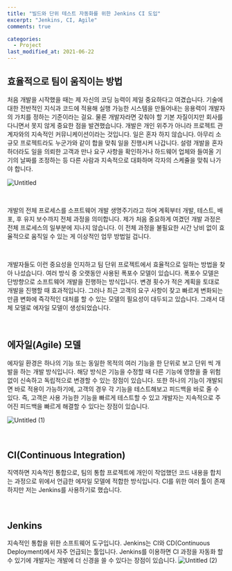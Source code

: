 ```yaml
---
title: "빌드와 단위 테스트 자동화를 위한 Jenkins CI 도입"
excerpt: "Jenkins, CI, Agile"
comments: true

categories:
  - Project
last_modified_at: 2021-06-22
---
```

## 효율적으로 팀이 움직이는 방법
처음 개발을 시작했을 때는 제 자신의 코딩 능력이 제일 중요하다고 여겼습니다. 기술에 대한 전반적인 지식과 코드에 적용해 실행 가능한 시스템을 만들어내는 응용력이 개발자의 가치를 정하는 기준이라는 걸요. 물론 개발자라면 갖춰야 할 기본 자질이지만 회사를 다니면서 못지 않게 중요한 점을 발견했습니다. 개발은 개인 위주가 아니라 프로젝트 관계자와의 지속적인 커뮤니케이션이라는 것입니다. 일은 혼자 하지 않습니다. 아무리 소규모 프로젝트라도 누군가와 같이 합을 맞춰 일을 진행시켜 나갑니다. 설령 개발을 혼자 하더라도 일을 의뢰한 고객과 만나 요구 사항을 확인하거나 하드웨어 업체와 들여올 기기의 날짜를 조정하는 등 다른 사람과 지속적으로 대화하며 각자의 스케쥴을 맞춰 나가야 합니다.

![Untitled](https://user-images.githubusercontent.com/71559880/122907824-795eba00-d38e-11eb-8d10-8235c05f0740.png)

<br>

개발의 전체 프로세스를 소프트웨어 개발 생명주기라고 하며 계획부터 개발, 테스트, 배포, 후 유지 보수까지 전체 과정을 의미합니다. 제가 처음 중요하게 여겼던 개발 과정은 전체 프로세스의 일부분에 지나지 않습니다. 이 전체 과정을 불필요한 시간 낭비 없이 효율적으로 움직일 수 있는 게 이상적인 업무 방법일 겁니다. 

<br>

개발자들도 이런 중요성을 인지하고 팀 단위 프로젝트에서 효율적으로 일하는 방법을 찾아 나섰습니다. 여러 방식 중 오랫동안 사용된 폭포수 모델이 있습니다. 폭포수 모델은 단방향으로 소프트웨어 개발을 진행하는 방식입니다. 변경 횟수가 적은 계획을 토대로 개발을 진행할 때 효과적입니다. 그러나 최근 고객의 요구 사항이 잦고 빠르게 변화되는 만큼 변화에 즉각적인 대처를 할 수 있는 모델의 필요성이 대두되고 있습니다. 그래서 대체 모델로 에자일 모델이 생성되었습니다.

<br>

## 에자일(Agile) 모델
에자일 환경은 하나의 기능 또는 동일한 목적의 여러 기능을 한 단위로 보고 단위 씩 개발을 하는 개발 방식입니다.
해당 방식은 기능을 수정할 때 다른 기능에 영향을 줄 위험 없이 신속하고 독립적으로 변경할 수 있는 장점이 있습니다. 또한 하나의 기능이 개발되면 바로 적용이 가능하기에, 고객의 경우 각 기능을 테스트해보고 피드백을 바로 줄 수 있다. 즉, 고객은 사용 가능한 기능을 빠르게 테스트할 수 있고 개발자는 지속적으로 주어진 피드백을 빠르게 해결할 수 있다는 장점이 있습니다.

![Untitled (1)](https://user-images.githubusercontent.com/71559880/122907878-867ba900-d38e-11eb-8dc4-a7b63719c0a9.png)

<br>

## CI(Continuous Integration)
직역하면 지속적인 통합으로, 팀의 통합 프로젝트에 개인이 작업했던 코드 내용을 합치는 과정으로 위에서 언급한 에자일 모델에 적합한 방식입니다. CI를 위한 여러 툴이 존재하지만 저는 Jenkins를 사용하기로 했습니다.

<br>

## Jenkins
지속적인 통합을 위한 소프트웨어 도구입니다. Jenkins는 CI와 CD(Continuous Deployment)에서 자주 언급되는 툴입니다. Jenkins를 이용하면 CI 과정을 자동화 할 수 있기에 개발자는 개발에 더 신경을 쓸 수 있다는 장점이 있습니다. 
![Untitled (2)](https://user-images.githubusercontent.com/71559880/122907932-95625b80-d38e-11eb-905f-70c89ee28c03.png)
